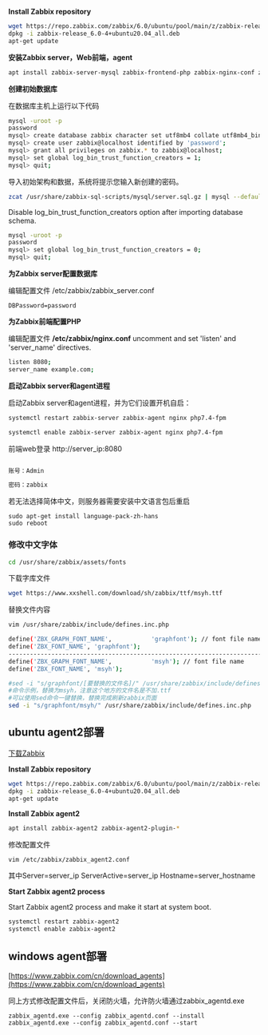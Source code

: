 **Install Zabbix repository**
```bash
wget https://repo.zabbix.com/zabbix/6.0/ubuntu/pool/main/z/zabbix-release/zabbix-release_6.0-4%2Bubuntu20.04_all.deb
dpkg -i zabbix-release_6.0-4+ubuntu20.04_all.deb
apt-get update
```

**安装Zabbix server，Web前端，agent**

```bash
apt install zabbix-server-mysql zabbix-frontend-php zabbix-nginx-conf zabbix-sql-scripts zabbix-agent
```

**创建初始数据库**

在数据库主机上运行以下代码

```bash
mysql -uroot -p
password
mysql> create database zabbix character set utf8mb4 collate utf8mb4_bin;
mysql> create user zabbix@localhost identified by 'password';
mysql> grant all privileges on zabbix.* to zabbix@localhost;
mysql> set global log_bin_trust_function_creators = 1;
mysql> quit;
```

导入初始架构和数据，系统将提示您输入新创建的密码。

```bash
zcat /usr/share/zabbix-sql-scripts/mysql/server.sql.gz | mysql --default-character-set=utf8mb4 -uzabbix -p zabbix
```

Disable log_bin_trust_function_creators option after importing database schema.

```bash
mysql -uroot -p
password
mysql> set global log_bin_trust_function_creators = 0;
mysql> quit;
```

**为Zabbix server配置数据库**

编辑配置文件 /etc/zabbix/zabbix_server.conf 
```
DBPassword=password
```
**为Zabbix前端配置PHP**

编辑配置文件 **/etc/zabbix/nginx.conf** uncomment and set 'listen' and 'server_name' directives.
```bash
listen 8080;
server_name example.com;
```

**启动Zabbix server和agent进程**

启动Zabbix server和agent进程，并为它们设置开机自启：

```bash
systemctl restart zabbix-server zabbix-agent nginx php7.4-fpm
```

```bash
systemctl enable zabbix-server zabbix-agent nginx php7.4-fpm
```

前端web登录 http://server_ip:8080

```bash

账号：Admin

密码：zabbix
```

若无法选择简体中文，则服务器需要安装中文语言包后重启
```
sudo apt-get install language-pack-zh-hans
sudo reboot
```

### 修改中文字体

```bash
cd /usr/share/zabbix/assets/fonts
```

下载字库文件

```bash
wget https://www.xxshell.com/download/sh/zabbix/ttf/msyh.ttf
```

替换文件内容

```bash
vim /usr/share/zabbix/include/defines.inc.php
```

```bash
define('ZBX_GRAPH_FONT_NAME',           'graphfont'); // font file name
define('ZBX_FONT_NAME', 'graphfont');
-----------------------------------------------------------------------------------
define('ZBX_GRAPH_FONT_NAME',           'msyh'); // font file name
define('ZBX_FONT_NAME', 'msyh');
```

```bash
#sed -i "s/graphfont/[要替换的文件名]/" /usr/share/zabbix/include/defines.inc.php
#命令示例，替换为msyh，注意这个地方的文件名是不加.ttf
#可以使用sed命令一键替换，替换完成刷新zabbix页面
sed -i "s/graphfont/msyh/" /usr/share/zabbix/include/defines.inc.php   
```

## ubuntu agent2部署

[下载Zabbix](https://www.zabbix.com/cn/download?zabbix=6.0&os_distribution=ubuntu&os_version=20.04&components=agent_2&db=&ws=)

**Install Zabbix repository**

```bash
wget https://repo.zabbix.com/zabbix/6.0/ubuntu/pool/main/z/zabbix-release/zabbix-release_6.0-4%2Bubuntu20.04_all.deb
dpkg -i zabbix-release_6.0-4+ubuntu20.04_all.deb
apt-get update
```

**Install Zabbix agent2**

```bash
apt install zabbix-agent2 zabbix-agent2-plugin-*
```

修改配置文件
```
vim /etc/zabbix/zabbix_agent2.conf
```
其中Server=server_ip
ServerActive=server_ip
Hostname=server_hostname

**Start Zabbix agent2 process**

Start Zabbix agent2 process and make it start at system boot.

```bash
systemctl restart zabbix-agent2
systemctl enable zabbix-agent2
```

## windows agent部署

[](https://cdn.zabbix.com/zabbix/binaries/stable/6.0/6.0.0/zabbix_agent-6.0.0-windows-amd64.zip)

[https://www.zabbix.com/cn/download_agents](https://www.zabbix.com/cn/download_agents)

同上方式修改配置文件后，关闭防火墙，允许防火墙通过zabbix_agentd.exe

```#注意用管理员启动cmd终端
zabbix_agentd.exe --config zabbix_agentd.conf --install
zabbix_agentd.exe --config zabbix_agentd.conf --start
```
